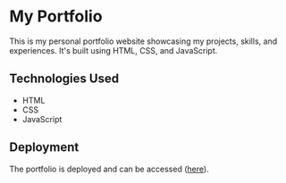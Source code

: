 # My Portfolio

This is my personal portfolio website showcasing my projects, skills, and experiences. It's built using HTML, CSS, and JavaScript.

## Technologies Used
- HTML
- CSS
- JavaScript

## Deployment
The portfolio is deployed and can be accessed ([here](rashmikaportfolio.netlify.app)).
